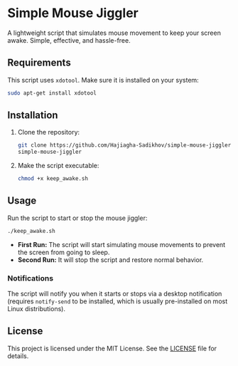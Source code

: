 # Simple Mouse Jiggler

A lightweight script that simulates mouse movement to keep your screen awake. Simple, effective, and hassle-free.

## Requirements

This script uses `xdotool`. Make sure it is installed on your system:
```bash
sudo apt-get install xdotool
```

## Installation

1. Clone the repository:
    ```bash
    git clone https://github.com/Hajiagha-Sadikhov/simple-mouse-jiggler
    simple-mouse-jiggler
    ```

2. Make the script executable:
    ```bash
    chmod +x keep_awake.sh
    ```

## Usage

Run the script to start or stop the mouse jiggler:
```bash
./keep_awake.sh
```

- **First Run:** The script will start simulating mouse movements to prevent the screen from going to sleep.  
- **Second Run:** It will stop the script and restore normal behavior.  

### Notifications

The script will notify you when it starts or stops via a desktop notification (requires `notify-send` to be installed, which is usually pre-installed on most Linux distributions).

## License
This project is licensed under the MIT License. See the [LICENSE](LICENSE) file for details.
